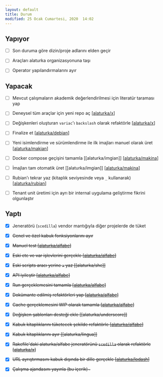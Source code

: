```yaml
---
layout: default
title: Durum
modified: 25 Ocak Cumartesi, 2020  14:02
---
```


Yapıyor
-------

- [ ] Son duruma göre dizin/proje adlarını elden geçir

- [ ] Araçları alaturka organizasyonuna taşı

- [ ] Operator yapılandırmalarını ayır

Yapacak
-------

- [ ] Mevcut çalışmaların akademik değerlendirilmesi için literatür taraması yap

- [ ] Deneysel tüm araçlar için yeni repo aç [[alaturka/x]]

- [ ] Değişkenleri oluşturan `variac`'ı `backslash` olarak refaktörle [[alaturka/x]]

- [ ] Finalize et [[alaturka/debian]]

- [ ] Yeni isimlendirme ve sürümlendirme ile ilk imajları manuel olarak üret [[alaturka/makian]]

- [ ] Docker compose geçişini tamamla [[alaturka/imgian]] [[alaturka/makina]]

- [ ] İmajları tam otomatik üret [[alaturka/imgian]] [[alaturka/makina]]

- [ ] Rubian'ı tekrar yaz (kitaplık seviyesinde veya `_` kullanarak) [[alaturka/rubian]]

- [ ] Tenant unit üretimi için ayrı bir internal uygulama geliştirme fikrini olgunlaştır

Yaptı
-------

- [X] Jeneratörü (`scedilla`) vendor mantığıyla diğer projelerde de tüket

- [X] ~~Genel ve özel kabuk fonksiyonlarını ayır~~

- [X] ~~Manuel test [[alaturka/alfabe]]~~

- [X] ~~Eski etc ve var işlevlerini gerçekle [[alaturka/alfabe]]~~

- [X] ~~Eski scripts aracı yerine `x` yaz [[alaturka/she]]~~

- [X] ~~API iyileştir [[alaturka/alfabe]]~~

- [X] ~~Run gerçeklemesini tamamla [[alaturka/alfabe]]~~

- [X] ~~Dokümante edilmiş refaktörleri yap [[alaturka/alfabe]]~~

- [X] ~~Cache gerçeklemesini WIP olarak tamamla [[alaturka/alfabe]]~~

- [X] ~~Değişken şablonları desteği ekle [[alaturka/underscore]]~~

- [X] ~~Kabuk kitaplıklarını tüketecek şekilde refaktörle [[alaturka/alfabe]]~~

- [X] ~~Kabuk kitaplıklarını ayır [[alaturka/lingua]]~~

- [X] ~~Rakefile'daki alaturka/alfabe jeneratörünü `scedilla` olarak refaktörle [[alaturka/x]]~~

- [X] ~~URL ayrıştırmasını kabuk dışında bir dille gerçekle [[alaturka/lodash]]~~

- [X] ~~Çalışma ajandasını yayınla (bu içerik)~~~

[alaturka/alfabe]:     https://github.com/alaturka/alfabe
[alaturka/debian]:     https://github.com/alaturka/debian
[alaturka/lodash]:     https://github.com/alaturka/lodash
[alaturka/makian]:     https://github.com/alaturka/makian
[alaturka/makina]:     https://github.com/alaturka/makina
[alaturka/rubian]:     https://github.com/alaturka/rubian
[alaturka/x]:          https://github.com/alaturka/x
